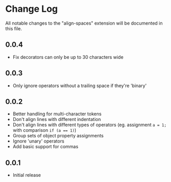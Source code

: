 # Change Log

All notable changes to the "align-spaces" extension will be documented in this file.

## 0.0.4

-   Fix decorators can only be up to 30 characters wide

## 0.0.3

-   Only ignore operators without a trailing space if they're 'binary'

## 0.0.2

-   Better handling for multi-character tokens
-   Don't align lines with different indentation
-   Don't align lines with different types of operators (eg. assignment `a = 1;` with comparison `if (a == 1)`)
-   Group sets of object property assignments
-   Ignore 'unary' operators
-   Add basic support for commas

## 0.0.1

-   Initial release
